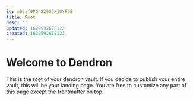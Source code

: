 ```yaml
---
id: m5jzf0PGnS29GJk1UYPDE
title: Root
desc: ''
updated: 1629592618123
created: 1629592618123
---
```

# Welcome to Dendron

This is the root of your dendron vault. If you decide to publish your entire vault, this will be your landing page. You are free to customize any part of this page except the frontmatter on top. 
